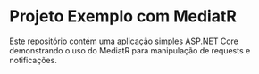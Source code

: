 # Projeto Exemplo com MediatR

Este repositório contém uma aplicação simples ASP.NET Core demonstrando o uso do MediatR para manipulação de requests e notificações.

